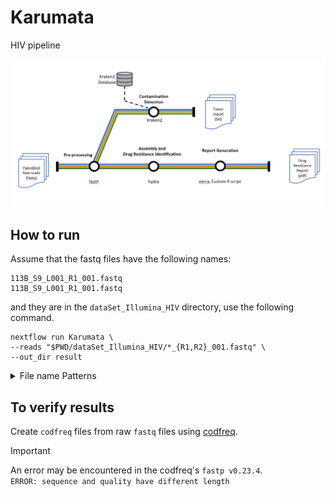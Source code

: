 # Karumata
 HIV pipeline


<img src="https://github.com/omic-analytics/Karumata/blob/main/assets/karumata_Illumina.jpg" width="700">

## How to run
Assume that the fastq files have the following names:
```
113B_S9_L001_R1_001.fastq
113B_S9_L001_R1_001.fastq
```
and they are in the `dataSet_Illumina_HIV` directory, use the following command.

```
nextflow run Karumata \
--reads "$PWD/dataSet_Illumina_HIV/*_{R1,R2}_001.fastq" \
--out_dir result 
```



<details>
<summary>File name Patterns</summary>
<br>

For files with the following pattern, use `*_{1,2}.fastq`
```
SRR18513032_1.fastq
SRR18513032_2.fastq
```

For files with the following pattern, use `*_{R1,R2}.fastq`
```
SRR18513032_R1.fastq
SRR18513032_R2.fastq
```
</details>


## To verify results
Create `codfreq` files from raw `fastq` files using [codfreq](https://github.com/hivdb/codfreq).
> [!IMPORTANT]
> An error may be encountered in the codfreq's `fastp v0.23.4`. <br>
> `ERROR: sequence and quality have different length`